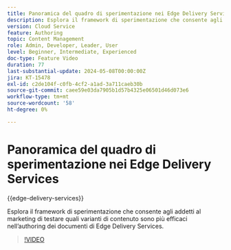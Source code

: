 ```yaml
---
title: Panoramica del quadro di sperimentazione nei Edge Delivery Services
description: Esplora il framework di sperimentazione che consente agli addetti al marketing di testare quali varianti di contenuto sono più efficaci nell’authoring dei documenti di Edge Delivery Services.
version: Cloud Service
feature: Authoring
topic: Content Management
role: Admin, Developer, Leader, User
level: Beginner, Intermediate, Experienced
doc-type: Feature Video
duration: 77
last-substantial-update: 2024-05-08T00:00:00Z
jira: KT-15478
exl-id: c2de104f-c0fb-4cf2-a1ad-3a711caeb30b
source-git-commit: caee59e03da7905b1d57b4325e06501d46d073e6
workflow-type: tm+mt
source-wordcount: '58'
ht-degree: 0%

---
```


# Panoramica del quadro di sperimentazione nei Edge Delivery Services

{{edge-delivery-services}}

Esplora il framework di sperimentazione che consente agli addetti al marketing di testare quali varianti di contenuto sono più efficaci nell’authoring dei documenti di Edge Delivery Services.

>[!VIDEO](https://video.tv.adobe.com/v/3429061/?learn=on)
